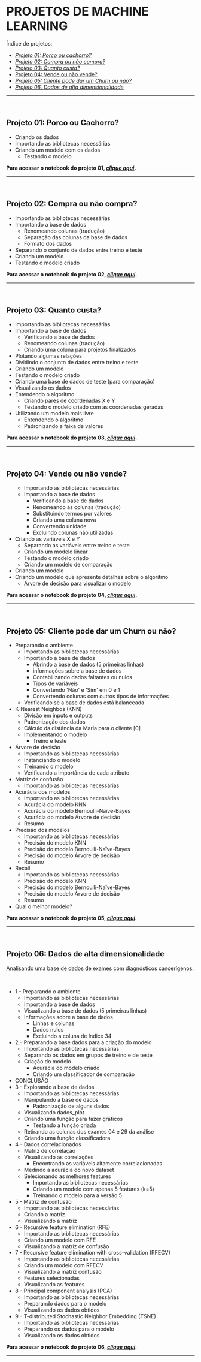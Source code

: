 <h1><strong><span style="font-size: 32px;">PROJETOS DE MACHINE LEARNING</span></strong></h1>
Índice de projetos:
<ul>
 	<li><a href="#T1"><span style="text-decoration: underline;"><em>Projeto 01: Porco ou cachorro?</em></span></a></li>
 	<li><a href="#T2"><span style="text-decoration: underline;"><em>Projeto 02: Compra ou não compra?</em></span></a></li>
 	<li><a href="#T3"><span style="text-decoration: underline;"><em>Projeto 03: Quanto custa?</em></span></a></li>
 	<li><a href="#T4"><span style="text-decoration: underline;">Projeto 04: Vende ou não vende?</span></a></li>
 	<li><a href="#T5"><span style="text-decoration: underline;"><em>Projeto 05: Cliente pode dar um Churn ou não?</em></span></a></li>
 	<li><a href="#T6"><span style="text-decoration: underline;"><em>Projeto 06: Dados de alta dimensionalidade</em></span></a></li>
</ul>

<hr />

&nbsp;
<h2><strong><span id="T1" style="font-size: 20px;">Projeto 01: Porco ou Cachorro?</span></strong></h2>
<ul>
 	<li>Criando os dados</li>
 	<li>Importando as bibliotecas necessárias</li>
 	<li>Criando um modelo com os dados
<ul>
 	<li>Testando o modelo</li>
</ul>
</li>
</ul>
<strong>Para acessar o notebook do projeto 01, <a href="https://github.com/rodrigorissettoterra/Machine-Learning/blob/main/Classifica%C3%A7%C3%A3o_Porco_ou_Cachorro.ipynb" target="_blank" rel="nofollow noopener noreferrer"><span style="text-decoration: underline;"><em>clique aqui</em></span></a>.</strong>

<hr />

&nbsp;
<h2><strong><span id="T2" style="font-size: 20px;">Projeto 02: Compra ou não compra?</span></strong></h2>
<ul>
 	<li>Importando as bibliotecas necessárias</li>
 	<li>Importando a base de dados
<ul>
 	<li>Renomeando colunas (tradução)</li>
 	<li>Separação das colunas da base de dados</li>
 	<li>Formato dos dados</li>
</ul>
</li>
 	<li>Separando o conjunto de dados entre treino e teste</li>
 	<li>Criando um modelo</li>
 	<li>Testando o modelo criado</li>
</ul>
<strong>Para acessar o notebook do projeto 02, <a href="https://github.com/rodrigorissettoterra/Machine-Learning/blob/main/Classifica%C3%A7%C3%A3o_Site.ipynb" target="_blank" rel="nofollow noopener noreferrer"><span style="text-decoration: underline;"><em>clique aqui</em></span></a>.</strong>

<hr />

&nbsp;
<h2><strong><span id="T3" style="font-size: 20px;">Projeto 03: Quanto custa?</span></strong></h2>
<ul>
 	<li>Importando as bibliotecas necessárias</li>
 	<li>Importando a base de dados
<ul>
 	<li>Verificando a base de dados</li>
 	<li>Renomeando colunas (tradução)</li>
 	<li>Criando uma coluna para projetos finalizados</li>
</ul>
</li>
 	<li>Plotando algumas relações</li>
 	<li>Dividindo o conjunto de dados entre treino e teste</li>
 	<li>Criando um modelo</li>
 	<li>Testando o modelo criado</li>
 	<li>Criando uma base de dados de teste (para comparação)</li>
 	<li>Visualizando os dados</li>
 	<li>Entendendo o algoritmo
<ul>
 	<li>Criando pares de coordenadas X e Y</li>
 	<li>Testando o modelo criado com as coordenadas geradas</li>
</ul>
</li>
 	<li>Utilizando um modelo mais livre
<ul>
 	<li>Entendendo o algoritmo</li>
 	<li>Padronizando a faixa de valores</li>
</ul>
</li>
</ul>
<strong>Para acessar o notebook do projeto 03, <a href="https://github.com/rodrigorissettoterra/Machine-Learning/blob/main/Quanto_custa%3F.ipynb" target="_blank" rel="nofollow noopener noreferrer"><span style="text-decoration: underline;"><em>clique aqui</em></span></a>.</strong>

<hr />

&nbsp;
<h2><span id="T4" style="font-size: 20px;">Projeto 04: Vende ou não vende?</span></h2>
<ul>
 	<li style="list-style-type: none;">
<ul>
 	<li>Importando as bibliotecas necessárias</li>
 	<li>Importando a base de dados
<ul>
 	<li>Verificando a base de dados</li>
 	<li>Renomeando as colunas (tradução)</li>
 	<li>Substituindo termos por valores</li>
 	<li>Criando uma coluna nova</li>
 	<li>Convertendo unidade</li>
 	<li>Excluindo colunas não utilizadas</li>
</ul>
</li>
</ul>
</li>
 	<li>Criando as variáveis X e Y
<ul>
 	<li>Separando as variáveis entre treino e teste</li>
 	<li>Criando um modelo linear</li>
 	<li>Testando o modelo criado</li>
 	<li>Criando um modelo de comparação</li>
</ul>
</li>
 	<li>Criando um modelo</li>
 	<li>Criando um modelo que apresente detalhes sobre o algoritmo
<ul>
 	<li>Árvore de decisão para visualizar o modelo</li>
</ul>
</li>
</ul>
<strong>Para acessar o notebook do projeto 04, <a href="https://github.com/rodrigorissettoterra/Machine-Learning/blob/main/Vende_ou_n%C3%A3o_vende%3F.ipynb" target="_blank" rel="nofollow noopener noreferrer"><span style="text-decoration: underline;"><em>clique aqui</em></span></a>.</strong>

<hr />

&nbsp;
<h2><span id="T5" style="font-size: 20px;">Projeto 05: Cliente pode dar um Churn ou não?</span></h2>
<ul>
 	<li>Preparando o ambiente
<ul>
 	<li>Importando as bibliotecas necessárias</li>
 	<li>Importando a base de dados
<ul>
 	<li>Abrindo a base de dados (5 primeiras linhas)</li>
 	<li>informações sobre a base de dados</li>
 	<li>Contabilizando dados faltantes ou nulos</li>
 	<li>Tipos de variáveis</li>
 	<li>Convertendo 'Não' e 'Sim' em 0 e 1</li>
 	<li>Convertendo colunas com outros tipos de informações</li>
</ul>
</li>
 	<li>Verificando se a base de dados está balanceada</li>
</ul>
</li>
 	<li>K-Nearest Neighbos (KNN)
<ul>
 	<li>Divisão em inputs e outputs</li>
 	<li>Padronização dos dados</li>
 	<li>Cálculo da distância da Maria para o cliente [0]</li>
 	<li>Implementando o modelo
<ul>
 	<li>Treino e teste</li>
</ul>
</li>
</ul>
</li>
 	<li>Árvore de decisão
<ul>
 	<li>Importando as bibliotecas necessárias</li>
 	<li>Instanciando o modelo</li>
 	<li>Treinando o modelo</li>
 	<li>Verificando a importância de cada atributo</li>
</ul>
</li>
 	<li>Matriz de confusão
<ul>
 	<li>Importando as bibliotecas necessárias</li>
</ul>
</li>
 	<li>Acurácia dos modelos
<ul>
 	<li>Importando as bibliotecas necessárias</li>
 	<li>Acurácia do modelo KNN</li>
 	<li>Acurácia do modelo Bernoulli-Naïve-Bayes</li>
 	<li>Acurácia do modelo Árvore de decisão</li>
 	<li>Resumo</li>
</ul>
</li>
 	<li>Precisão dos modelos
<ul>
 	<li>Importando as bibliotecas necessárias</li>
 	<li>Precisão do modelo KNN</li>
 	<li>Precisão do modelo Bernoulli-Naïve-Bayes</li>
 	<li>Precisão do modelo Árvore de decisão</li>
 	<li>Resumo</li>
</ul>
</li>
 	<li>Recall
<ul>
 	<li>Importando as bibliotecas necessárias</li>
 	<li>Precisão do modelo KNN</li>
 	<li>Precisão do modelo Bernoulli-Naïve-Bayes</li>
 	<li>Precisão do modelo Árvore de decisão</li>
 	<li>Resumo</li>
</ul>
</li>
 	<li>Qual o melhor modelo?</li>
</ul>
<strong>Para acessar o notebook do projeto 05, <a href="https://github.com/rodrigorissettoterra/Machine-Learning/blob/main/Cliente_d%C3%A1_um_churn_ou_n%C3%A3o%3F.ipynb" target="_blank" rel="nofollow noopener noreferrer"><span style="text-decoration: underline;"><em>clique aqui</em></span></a>.</strong>

<hr />

&nbsp;
<h2><strong><span id="T6" style="font-size: 20px;">Projeto 06: Dados de alta dimensionalidade</span></strong></h2>
Analisando uma base de dados de exames com diagnósticos cancerígenos.

&nbsp;
<ul>
 	<li>1 - Preparando o ambiente
<ul>
 	<li>Importando as bibliotecas necessárias</li>
 	<li>Importando a base de dados</li>
 	<li>Visualizando a base de dados (5 primeiras linhas)</li>
 	<li>Informações sobre a base de dados
<ul>
 	<li>Linhas e colunas</li>
 	<li>Dados nulos</li>
 	<li>Excluindo a coluna de índice 34</li>
</ul>
</li>
</ul>
</li>
 	<li>2 - Preparando a base dados para a criação do modelo
<ul>
 	<li>Importando as bibliotecas necessárias</li>
 	<li>Separando os dados em grupos de treino e de teste</li>
 	<li>Criação do modelo
<ul>
 	<li>Acurácia do modelo criado</li>
 	<li>Criando um classificador de comparação</li>
</ul>
</li>
</ul>
</li>
 	<li>CONCLUSÃO</li>
 	<li>3 - Explorando a base de dados
<ul>
 	<li>Importando as bibliotecas necessárias</li>
 	<li>Manipulando a base de dados
<ul>
 	<li>Padronização de alguns dados</li>
</ul>
</li>
 	<li>Visualizando dados_plot</li>
 	<li>Criando uma função para fazer gráficos
<ul>
 	<li>Testando a função criada</li>
</ul>
</li>
 	<li>Retirando as colunas dos exames 04 e 29 da análise</li>
 	<li>Criando uma função classificadora</li>
</ul>
</li>
 	<li>4 - Dados correlacionados
<ul>
 	<li>Matriz de correlação</li>
 	<li>Visualizando as correlações
<ul>
 	<li>Encontrando as variáveis altamente correlacionadas</li>
</ul>
</li>
 	<li>Medindo a acurácia do novo dataset</li>
 	<li>Selecionando as melhores features
<ul>
 	<li>Importando as bibliotecas necessárias</li>
 	<li>Criando um modelo com apenas 5 features (k=5)</li>
 	<li>Treinando o modelo para a versão 5</li>
</ul>
</li>
</ul>
</li>
 	<li>5 - Matriz de confusão
<ul>
 	<li>Importando as bibliotecas necessárias</li>
 	<li>Criando a matriz</li>
 	<li>Visualizando a matriz</li>
</ul>
</li>
 	<li>6 - Recursive feature elimination (RFE)
<ul>
 	<li>Importando as bibliotecas necessárias</li>
 	<li>Criando um modelo com RFE</li>
 	<li>Visualizando a matriz de confusão</li>
</ul>
</li>
 	<li>7 - Recursive feature elimination with cross-validation (RFECV)
<ul>
 	<li>Importando as bibliotecas necessárias</li>
 	<li>Criando um modelo com RFECV</li>
 	<li>Visualizando a matriz confusão</li>
 	<li>Features selecionadas</li>
 	<li>Visualizando as features</li>
</ul>
</li>
 	<li>8 - Principal component analysis (PCA)
<ul>
 	<li>Importando as bibliotecas necessárias</li>
 	<li>Preparando dados para o modelo</li>
 	<li>Visualizando os dados obtidos</li>
</ul>
</li>
 	<li>9 - T-distributed Stochastic Neighbor Embedding (TSNE)
<ul>
 	<li>Importando as bibliotecas necessárias</li>
 	<li>Preparando os dados para o modelo</li>
 	<li>Visualizando os dados obtidos</li>
</ul>
</li>
</ul>
<strong>Para acessar o notebook do projeto 06, <a href="https://github.com/rodrigorissettoterra/Machine-Learning/blob/main/Dados_de_alta_dimensionalidade.ipynb" target="_blank" rel="nofollow noopener noreferrer"><span style="text-decoration: underline;"><em>clique aqui</em></span></a>.</strong>

<hr />

&nbsp;

